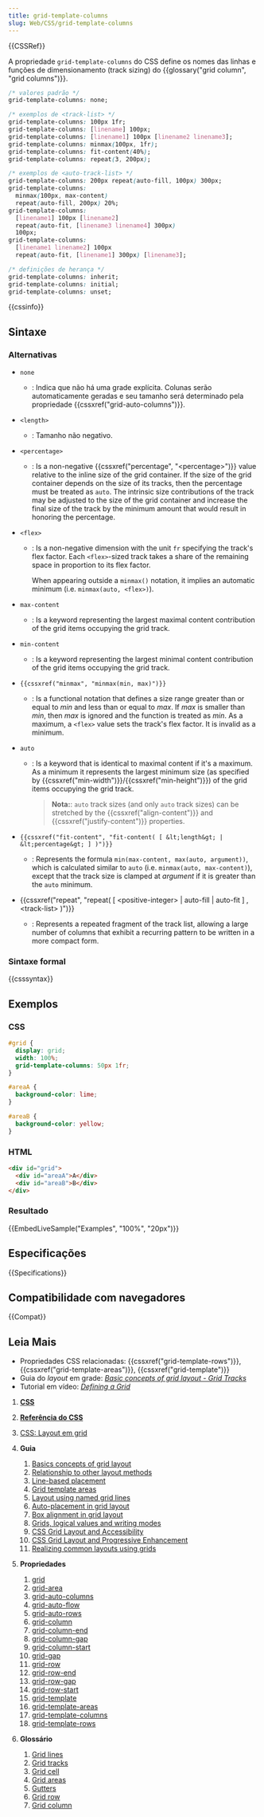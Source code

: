 ```yaml
---
title: grid-template-columns
slug: Web/CSS/grid-template-columns
---
```


{{CSSRef}}

A propriedade `grid-template-columns` do CSS define os nomes das linhas e funções de dimensionamento (track sizing) do {{glossary("grid column", "grid columns")}}.

```css
/* valores padrão */
grid-template-columns: none;

/* exemplos de <track-list> */
grid-template-columns: 100px 1fr;
grid-template-columns: [linename] 100px;
grid-template-columns: [linename1] 100px [linename2 linename3];
grid-template-columns: minmax(100px, 1fr);
grid-template-columns: fit-content(40%);
grid-template-columns: repeat(3, 200px);

/* exemplos de <auto-track-list> */
grid-template-columns: 200px repeat(auto-fill, 100px) 300px;
grid-template-columns:
  minmax(100px, max-content)
  repeat(auto-fill, 200px) 20%;
grid-template-columns:
  [linename1] 100px [linename2]
  repeat(auto-fit, [linename3 linename4] 300px)
  100px;
grid-template-columns:
  [linename1 linename2] 100px
  repeat(auto-fit, [linename1] 300px) [linename3];

/* definições de herança */
grid-template-columns: inherit;
grid-template-columns: initial;
grid-template-columns: unset;
```

{{cssinfo}}

## Sintaxe

### Alternativas

- `none`
  - : Indica que não há uma grade explícita. Colunas serão automaticamente geradas e seu tamanho será determinado pela propriedade {{cssxref("grid-auto-columns")}}.
- `<length>`
  - : Tamanho não negativo.
- `<percentage>`
  - : Is a non-negative {{cssxref("percentage", "&lt;percentage&gt;")}} value relative to the inline size of the grid container. If the size of the grid container depends on the size of its tracks, then the percentage must be treated as `auto`.
    The intrinsic size contributions of the track may be adjusted to the size of the grid container and increase the final size of the track by the minimum amount that would result in honoring the percentage.
- `<flex>`

  - : Is a non-negative dimension with the unit `fr` specifying the track's flex factor. Each `<flex>`-sized track takes a share of the remaining space in proportion to its flex factor.

    When appearing outside a `minmax()` notation, it implies an automatic minimum (i.e. `minmax(auto, <flex>)`).

- `max-content`
  - : Is a keyword representing the largest maximal content contribution of the grid items occupying the grid track.
- `min-content`
  - : Is a keyword representing the largest minimal content contribution of the grid items occupying the grid track.
- `{{cssxref("minmax", "minmax(min, max)")}}`
  - : Is a functional notation that defines a size range greater than or equal to _min_ and less than or equal to _max_. If _max_ is smaller than _min_, then _max_ is ignored and the function is treated as _min_. As a maximum, a `<flex>` value sets the track's flex factor. It is invalid as a minimum.
- `auto`

  - : Is a keyword that is identical to maximal content if it's a maximum. As a minimum it represents the largest minimum size (as specified by {{cssxref("min-width")}}/{{cssxref("min-height")}}) of the grid items occupying the grid track.

    > **Nota:**: `auto` track sizes (and only `auto` track sizes) can be stretched by the {{cssxref("align-content")}} and {{cssxref("justify-content")}} properties.

- `{{cssxref("fit-content", "fit-content( [ &lt;length&gt; | &lt;percentage&gt; ] )")}}`
  - : Represents the formula `min(max-content, max(auto, argument))`, which is calculated similar to `auto` (i.e. `minmax(auto, max-content)`), except that the track size is clamped at _argument_ if it is greater than the `auto` minimum.
- {{cssxref("repeat", "repeat( [ &lt;positive-integer&gt; | auto-fill | auto-fit ] , &lt;track-list&gt; )")}}
  - : Represents a repeated fragment of the track list, allowing a large number of columns that exhibit a recurring pattern to be written in a more compact form.

### Sintaxe formal

{{csssyntax}}

## Exemplos

### CSS

```css
#grid {
  display: grid;
  width: 100%;
  grid-template-columns: 50px 1fr;
}

#areaA {
  background-color: lime;
}

#areaB {
  background-color: yellow;
}
```

### HTML

```html
<div id="grid">
  <div id="areaA">A</div>
  <div id="areaB">B</div>
</div>
```

### Resultado

{{EmbedLiveSample("Examples", "100%", "20px")}}

## Especificações

{{Specifications}}

## Compatibilidade com navegadores

{{Compat}}

## Leia Mais

- Propriedades CSS relacionadas: {{cssxref("grid-template-rows")}}, {{cssxref("grid-template-areas")}}, {{cssxref("grid-template")}}
- Guia do _layout_ em grade: _[Basic concepts of grid layout - Grid Tracks](/pt-BR/docs/Web/CSS/CSS_grid_layout/Basic_concepts_of_grid_layout#grid_tracks)_
- Tutorial em vídeo: _[Defining a Grid](https://gridbyexample.com/video/series-define-a-grid/)_

1. [**CSS**](/pt-BR/docs/Web/CSS)
2. **[Referência do CSS](/pt-BR/docs/Web/CSS/Reference)**
3. [CSS: Layout em grid](/pt-BR/docs/Web/CSS/CSS_grid_layout)
4. **Guia**

   1. [Basics concepts of grid layout](/pt-BR/docs/Web/CSS/CSS_grid_layout/Basic_concepts_of_grid_layout)
   2. [Relationship to other layout methods](/pt-BR/docs/Web/CSS/CSS_grid_layout/Relationship_of_grid_layout_with_other_layout_methods)
   3. [Line-based placement](/pt-BR/docs/Web/CSS/CSS_grid_layout/Grid_layout_using_line-based_placement)
   4. [Grid template areas](/pt-BR/docs/Web/CSS/CSS_Grid_Layout/Grid_Template_Areas)
   5. [Layout using named grid lines](/pt-BR/docs/Web/CSS/CSS_grid_layout/Grid_layout_using_named_grid_lines)
   6. [Auto-placement in grid layout](/pt-BR/docs/Web/CSS/CSS_grid_layout/Auto-placement_in_grid_layout)
   7. [Box alignment in grid layout](/pt-BR/docs/Web/CSS/CSS_grid_layout/Box_alignment_in_grid_layout)
   8. [Grids, logical values and writing modes](/pt-BR/docs/Web/CSS/CSS_grid_layout/Grids_logical_values_and_writing_modes)
   9. [CSS Grid Layout and Accessibility](/pt-BR/docs/Web/CSS/CSS_grid_layout/Grid_layout_and_accessibility)
   10. [CSS Grid Layout and Progressive Enhancement](/pt-BR/docs/Web/CSS/CSS_grid_layout/Grid_layout_and_progressive_enhancement)
   11. [Realizing common layouts using grids](/pt-BR/docs/Web/CSS/CSS_grid_layout/Realizing_common_layouts_using_grids)

5. **Propriedades**

   1. [grid](/pt-BR/docs/Web/CSS/grid)
   2. [grid-area](/pt-BR/docs/Web/CSS/grid-area)
   3. [grid-auto-columns](/pt-BR/docs/Web/CSS/grid-auto-columns)
   4. [grid-auto-flow](/pt-BR/docs/Web/CSS/grid-auto-flow)
   5. [grid-auto-rows](/pt-BR/docs/Web/CSS/grid-auto-rows)
   6. [grid-column](/pt-BR/docs/Web/CSS/grid-column)
   7. [grid-column-end](/pt-BR/docs/Web/CSS/grid-column-end)
   8. [grid-column-gap](/pt-BR/docs/Web/CSS/column-gap)
   9. [grid-column-start](/pt-BR/docs/Web/CSS/grid-column-start)
   10. [grid-gap](/pt-BR/docs/Web/CSS/gap)
   11. [grid-row](/pt-BR/docs/Web/CSS/grid-row)
   12. [grid-row-end](/pt-BR/docs/Web/CSS/grid-row-end)
   13. [grid-row-gap](/pt-BR/docs/Web/CSS/row-gap)
   14. [grid-row-start](/pt-BR/docs/Web/CSS/grid-row-start)
   15. [grid-template](/pt-BR/docs/Web/CSS/grid-template)
   16. [grid-template-areas](/pt-BR/docs/Web/CSS/grid-template-areas)
   17. [grid-template-columns](/pt-BR/docs/Web/CSS/grid-template-columns)
   18. [grid-template-rows](/pt-BR/docs/Web/CSS/grid-template-rows)

6. **Glossário**

   1. [Grid lines](/pt-BR/docs/Glossary/Grid_lines)
   2. [Grid tracks](/pt-BR/docs/Glossary/Grid_tracks)
   3. [Grid cell](/pt-BR/docs/Glossary/Grid_cell)
   4. [Grid areas](/pt-BR/docs/Glossary/Grid_Areas)
   5. [Gutters](/pt-BR/docs/Glossary/Gutters)
   6. [Grid row](/pt-BR/docs/Glossary/Grid_Row)
   7. [Grid column](/pt-BR/docs/Glossary/Grid_column)

